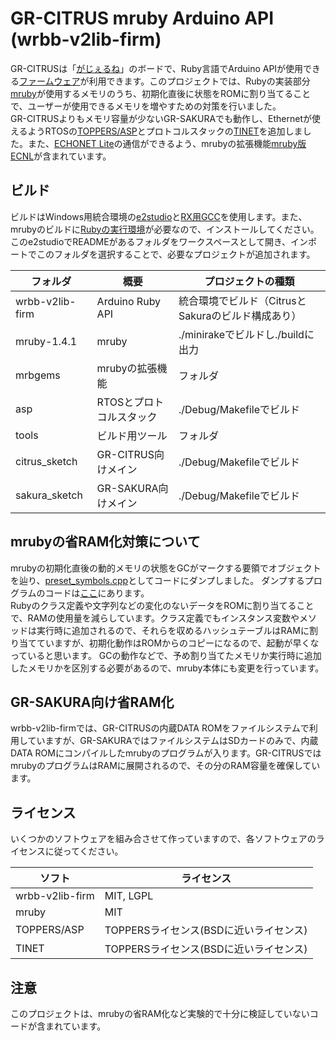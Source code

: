 # GR-CITRUS mruby Arduino API (wrbb-v2lib-firm)

GR-CITRUSは「[がじぇるね](http://gadget.renesas.com/ja/)」のボードで、Ruby言語でArduino APIが使用できる[ファームウェア](https://github.com/wakayamarb/wrbb-v2lib-firm)が利用できます。このプロジェクトでは、Rubyの実装部分[mruby](https://github.com/mruby/mruby)が使用するメモリのうち、初期化直後に状態をROMに割り当てることで、ユーザーが使用できるメモリを増やすための対策を行いました。  
GR-CITRUSよりもメモリ容量が少ないGR-SAKURAでも動作し、Ethernetが使えるようRTOSの[TOPPERS/ASP](https://www.toppers.jp/asp-kernel.html)とプロトコルスタックの[TINET](http://www.toppers.jp/tinet.html)を追加しました。また、[ECHONET Lite](https://echonet.jp/)の通信ができるよう、mrubyの拡張機能[mruby版ECNL](https://github.com/h7ga40/mruECNL)が含まれています。

## ビルド

ビルドはWindows用統合環境の[e2studio](https://www.renesas.com/jp/ja/products/software-tools/tools/ide/e2studio.html)と[RX用GCC](https://gcc-renesas.com/ja/)を使用します。また、mrubyのビルドに[Rubyの実行環境](https://www.ruby-lang.org/ja/downloads/)が必要なので、インストールしてください。  
このe2studioでREADMEがあるフォルダをワークスペースとして開き、インポートでこのフォルダを選択することで、必要なプロジェクトが追加されます。

|フォルダ|概要|プロジェクトの種類|
--|--|--
|wrbb-v2lib-firm|Arduino Ruby API|統合環境でビルド（CitrusとSakuraのビルド構成あり）|
|mruby-1.4.1|mruby|./minirakeでビルドし./buildに出力|
|mrbgems|mrubyの拡張機能|フォルダ|
|asp|RTOSとプロトコルスタック|./Debug/Makefileでビルド|
|tools|ビルド用ツール|フォルダ|
|citrus_sketch|GR-CITRUS向けメイン|./Debug/Makefileでビルド|
|sakura_sketch|GR-SAKURA向けメイン|./Debug/Makefileでビルド|

## mrubyの省RAM化対策について

mrubyの初期化直後の動的メモリの状態をGCがマークする要領でオブジェクトを辿り、[preset_symbols.cpp](https://github.com/h7ga40/gr_citrus/blob/master/citrus_sketch/src/preset_symbols.cpp)としてコードにダンプしました。
ダンプするプログラムのコードは[ここ](https://github.com/h7ga40/BlocklyMruby/blob/master/msvc/mruby/objdump.c)にあります。  
Rubyのクラス定義や文字列などの変化のないデータをROMに割り当てることで、RAMの使用量を減らしています。クラス定義でもインスタンス変数やメソッドは実行時に追加されるので、それらを収めるハッシュテーブルはRAMに割り当てていますが、初期化動作はROMからのコピーになるので、起動が早くなっていると思います。
GCの動作などで、予め割り当てたメモリか実行時に追加したメモリかを区別する必要があるので、mruby本体にも変更を行っています。

## GR-SAKURA向け省RAM化

wrbb-v2lib-firmでは、GR-CITRUSの内蔵DATA ROMをファイルシステムで利用していますが、GR-SAKURAではファイルシステムはSDカードのみで、内蔵DATA ROMにコンパイルしたmrubyのプログラムが入ります。GR-CITRUSではmrubyのプログラムはRAMに展開されるので、その分のRAM容量を確保しています。

## ライセンス

いくつかのソフトウェアを組み合させて作っていますので、各ソフトウェアのライセンスに従ってください。

|ソフト|ライセンス|
--|--
|wrbb-v2lib-firm|MIT, LGPL|
|mruby|MIT|
|TOPPERS/ASP|TOPPERSライセンス(BSDに近いライセンス)|
|TINET|TOPPERSライセンス(BSDに近いライセンス)|

## 注意

このプロジェクトは、mrubyの省RAM化など実験的で十分に検証していないコードが含まれています。
